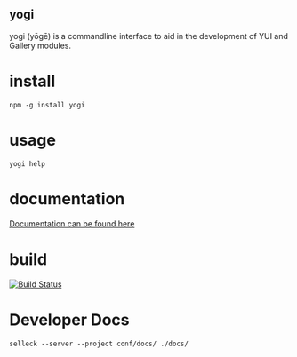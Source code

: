 yogi
----

yogi (yōgē) is a commandline interface to aid in the development of YUI and Gallery modules.


install
=======

    npm -g install yogi
    

usage
=====

    yogi help


documentation
=============

[Documentation can be found here](http://yui.github.com/yogi/)



build
=====

[![Build Status](https://secure.travis-ci.org/yui/yogi.png?branch=master)](http://travis-ci.org/yui/yogi)

Developer Docs
==============

    selleck --server --project conf/docs/ ./docs/
